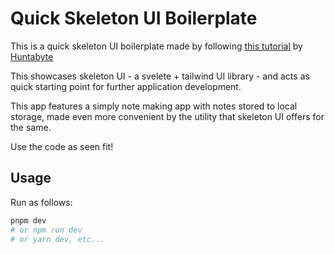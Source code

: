 # Quick Skeleton UI Boilerplate

This is a quick skeleton UI boilerplate made by following [this tutorial](https://www.youtube.com/watch?v=P_A0qQ7AuK8) by [Huntabyte](https://www.youtube.com/@Huntabyte)

This showcases skeleton UI - a svelete + tailwind UI library - and acts as quick starting point for further application development.

This app features a simply note making app with notes stored to local storage, made even more convenient by the utility that skeleton UI offers for the same.

Use the code as seen fit!

## Usage

Run as follows:

```bash
pnpm dev
# or npm run dev
# or yarn dev, etc...
```
